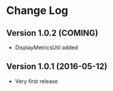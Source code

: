 # Change Log

## Version 1.0.2 (COMING)
* DisplayMetricsUtil added

## Version 1.0.1 (2016-05-12)
* Very first release
